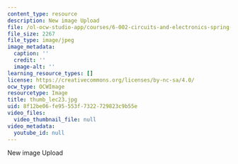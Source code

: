 ```yaml
---
content_type: resource
description: New image Upload
file: /ol-ocw-studio-app/courses/6-002-circuits-and-electronics-spring-2007/8f12be06fe95553f7322729823c9b55e_thumb_lec23.jpg
file_size: 2267
file_type: image/jpeg
image_metadata:
  caption: ''
  credit: ''
  image-alt: ''
learning_resource_types: []
license: https://creativecommons.org/licenses/by-nc-sa/4.0/
ocw_type: OCWImage
resourcetype: Image
title: thumb_lec23.jpg
uid: 8f12be06-fe95-553f-7322-729823c9b55e
video_files:
  video_thumbnail_file: null
video_metadata:
  youtube_id: null
---
```

New image Upload